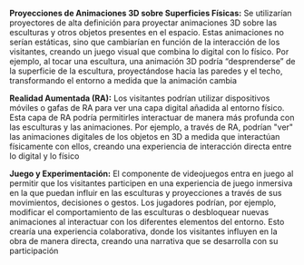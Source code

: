 **Proyecciones de Animaciones 3D sobre Superficies Físicas:**
Se utilizarían proyectores de alta definición para proyectar animaciones 3D sobre las esculturas y otros objetos presentes en el espacio. Estas animaciones no serían estáticas, sino que cambiarían en función de la interacción de los visitantes, creando un juego visual que combina lo digital con lo físico. Por ejemplo, al tocar una escultura, una animación 3D podría “desprenderse” de la superficie de la escultura, proyectándose hacia las paredes y el techo, transformando el entorno a medida que la animación cambia

**Realidad Aumentada (RA):**
Los visitantes podrían utilizar dispositivos móviles o gafas de RA para ver una capa digital añadida al entorno físico. Esta capa de RA podría permitirles interactuar de manera más profunda con las esculturas y las animaciones. Por ejemplo, a través de RA, podrían "ver" las animaciones digitales de los objetos en 3D a medida que interactúan físicamente con ellos, creando una experiencia de interacción directa entre lo digital y lo físico

**Juego y Experimentación:**
El componente de videojuegos entra en juego al permitir que los visitantes participen en una experiencia de juego inmersiva en la que puedan influir en las esculturas y proyecciones a través de sus movimientos, decisiones o gestos. Los jugadores podrían, por ejemplo, modificar el comportamiento de las esculturas o desbloquear nuevas animaciones al interactuar con los diferentes elementos del entorno. Esto crearía una experiencia colaborativa, donde los visitantes influyen en la obra de manera directa, creando una narrativa que se desarrolla con su participación
